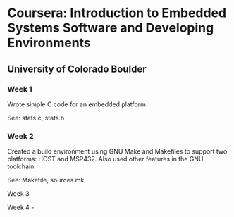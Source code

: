# Coursera: Introduction to Embedded Systems Software and Developing Environments

## University of Colorado Boulder

### Week 1  
Wrote simple C code for an embedded platform

See: stats.c, stats.h

### Week 2
Created a build environment using GNU Make and Makefiles to support two platforms: HOST and MSP432. Also used other features in the GNU toolchain.

See: Makefile, sources.mk

Week 3 -

Week 4 - 
